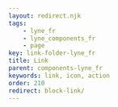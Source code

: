 ```yaml
---
layout: redirect.njk
tags: 
    - lyne_fr
    - lyne_components_fr
    - page
key: link-folder-lyne_fr
title: Link
parent: components-lyne_fr
keywords: link, icon, action
order: 210
redirect: block-link/
---
```


